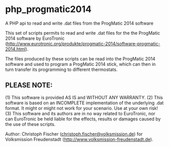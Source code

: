 php_progmatic2014
=================

A PHP api to read and write .dat files from the ProgMatic 2014 software

This set of scripts permits to read and write .dat files for the the ProgMatic 
2014 software by EuroTronic (http://www.eurotronic.org/produkte/progmatic-2014/software-progmatic-2014.html).

The files produced by these scripts can be read into the ProgMatic 2014 software
and used to program a ProgMatic 2014 stick, which can then in turn transfer its
programming to different thermostats.

PLEASE NOTE:
------------

(1) This software is provided AS IS and WITHOUT ANY WARRANTY.
(2) This software is based on an INCOMPLETE implementation of the underlying .dat format. It might or might not work for your scenario. Use at your own risk!
(3) This software and its authors are in no way related to EuroTronic, nor can EuroTronic be held liable for the effects, results or damages caused by the use of these scripts.

Author: Christoph Fischer (christoph.fischer@volksmission.de) for
Volksmission Freudenstadt (http://www.volksmission-freudenstadt.de).